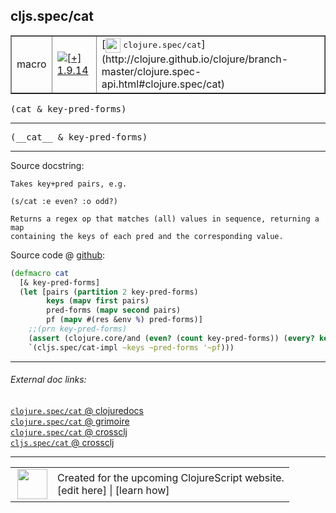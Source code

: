 ## cljs.spec/cat



 <table border="1">
<tr>
<td>macro</td>
<td><a href="https://github.com/cljsinfo/cljs-api-docs/tree/1.9.14"><img valign="middle" alt="[+] 1.9.14" title="Added in 1.9.14" src="https://img.shields.io/badge/+-1.9.14-lightgrey.svg"></a> </td>
<td>
[<img height="24px" valign="middle" src="http://i.imgur.com/1GjPKvB.png"> <samp>clojure.spec/cat</samp>](http://clojure.github.io/clojure/branch-master/clojure.spec-api.html#clojure.spec/cat)
</td>
</tr>
</table>

<samp>(cat & key-pred-forms)</samp><br>

---

 <samp>
(__cat__ & key-pred-forms)<br>
</samp>

---





Source docstring:

```
Takes key+pred pairs, e.g.

(s/cat :e even? :o odd?)

Returns a regex op that matches (all) values in sequence, returning a map
containing the keys of each pred and the corresponding value.
```


Source code @ [github]():

```clj
(defmacro cat
  [& key-pred-forms]
  (let [pairs (partition 2 key-pred-forms)
        keys (mapv first pairs)
        pred-forms (mapv second pairs)
        pf (mapv #(res &env %) pred-forms)]
    ;;(prn key-pred-forms)
    (assert (clojure.core/and (even? (count key-pred-forms)) (every? keyword? keys)) "cat expects k1 p1 k2 p2..., where ks are keywords")
    `(cljs.spec/cat-impl ~keys ~pred-forms '~pf)))
```

<!--
Repo - tag - source tree - lines:

 <pre>

</pre>

-->

---



###### External doc links:

[`clojure.spec/cat` @ clojuredocs](http://clojuredocs.org/clojure.spec/cat)<br>
[`clojure.spec/cat` @ grimoire](http://conj.io/store/v1/org.clojure/clojure/1.7.0-beta3/clj/clojure.spec/cat/)<br>
[`clojure.spec/cat` @ crossclj](http://crossclj.info/fun/clojure.spec/cat.html)<br>
[`cljs.spec/cat` @ crossclj](http://crossclj.info/fun/cljs.spec/cat.html)<br>

---

 <table>
<tr><td>
<img valign="middle" align="right" width="48px" src="http://i.imgur.com/Hi20huC.png">
</td><td>
Created for the upcoming ClojureScript website.<br>
[edit here] | [learn how]
</td></tr></table>

[edit here]:https://github.com/cljsinfo/cljs-api-docs/blob/master/cljsdoc/cljs.spec/cat.cljsdoc
[learn how]:https://github.com/cljsinfo/cljs-api-docs/wiki/cljsdoc-files

<!--

This information was too distracting to show to readers, but I'll leave it
commented here since it is helpful to:

- pretty-print the data used to generate this document
- and show how to retrieve that data



The API data for this symbol:

```clj
{:ns "cljs.spec",
 :name "cat",
 :signature ["[& key-pred-forms]"],
 :name-encode "cat",
 :history [["+" "1.9.14"]],
 :type "macro",
 :clj-equiv {:full-name "clojure.spec/cat",
             :url "http://clojure.github.io/clojure/branch-master/clojure.spec-api.html#clojure.spec/cat"},
 :full-name-encode "cljs.spec/cat",
 :source {:code "(defmacro cat\n  [& key-pred-forms]\n  (let [pairs (partition 2 key-pred-forms)\n        keys (mapv first pairs)\n        pred-forms (mapv second pairs)\n        pf (mapv #(res &env %) pred-forms)]\n    ;;(prn key-pred-forms)\n    (assert (clojure.core/and (even? (count key-pred-forms)) (every? keyword? keys)) \"cat expects k1 p1 k2 p2..., where ks are keywords\")\n    `(cljs.spec/cat-impl ~keys ~pred-forms '~pf)))",
          :title "Source code",
          :repo "clojurescript",
          :tag "r1.9.36",
          :filename "src/main/cljs/cljs/spec.cljc",
          :lines [210 224],
          :url "https://github.com/clojure/clojurescript/blob/r1.9.36/src/main/cljs/cljs/spec.cljc#L210-L224"},
 :usage ["(cat & key-pred-forms)"],
 :full-name "cljs.spec/cat",
 :docstring "Takes key+pred pairs, e.g.\n\n(s/cat :e even? :o odd?)\n\nReturns a regex op that matches (all) values in sequence, returning a map\ncontaining the keys of each pred and the corresponding value.",
 :cljsdoc-url "https://github.com/cljsinfo/cljs-api-docs/blob/master/cljsdoc/cljs.spec/cat.cljsdoc"}

```

Retrieve the API data for this symbol:

```clj
;; from Clojure REPL
(require '[clojure.edn :as edn])
(-> (slurp "https://raw.githubusercontent.com/cljsinfo/cljs-api-docs/catalog/cljs-api.edn")
    (edn/read-string)
    (get-in [:symbols "cljs.spec/cat"]))
```

-->
